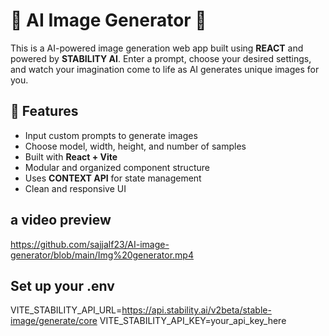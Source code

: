 # 🧠 AI Image Generator 🎨

This is a AI-powered image generation web app built using **REACT** and powered by **STABILITY AI**. Enter a prompt, choose your desired settings, and watch your imagination come to life as AI generates unique images for you.

## 🚀 Features

- Input custom prompts to generate images
- Choose model, width, height, and number of samples
- Built with **React + Vite**
- Modular and organized component structure
- Uses **CONTEXT API** for state management
- Clean and responsive UI

## a video preview
https://github.com/sajjalf23/AI-image-generator/blob/main/Img%20generator.mp4

## Set up your .env

VITE_STABILITY_API_URL=https://api.stability.ai/v2beta/stable-image/generate/core
VITE_STABILITY_API_KEY=your_api_key_here


